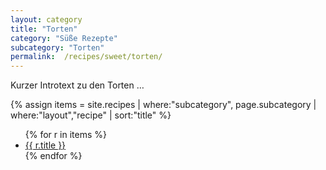 ```yaml
---
layout: category
title: "Torten"
category: "Süße Rezepte"
subcategory: "Torten"
permalink:  /recipes/sweet/torten/
---
```


<p>Kurzer Introtext zu den Torten …</p>

{% assign items = site.recipes
  | where:"subcategory", page.subcategory
  | where:"layout","recipe"
  | sort:"title" %}

<ul>
{% for r in items %}
  <li><a href="{{ r.url | relative_url }}">{{ r.title }}</a></li>
{% endfor %}
</ul>
